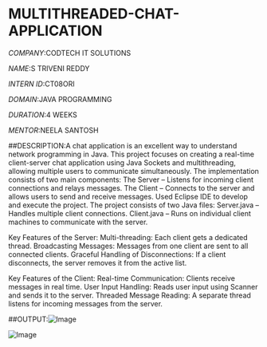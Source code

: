 # MULTITHREADED-CHAT-APPLICATION

*COMPANY*:CODTECH IT SOLUTIONS

*NAME*:S TRIVENI REDDY

*INTERN ID*:CT08ORI

*DOMAIN*:JAVA PROGRAMMING

*DURATION*:4 WEEKS

*MENTOR*:NEELA SANTOSH

##DESCRIPTION:A chat application is an excellent way to understand network programming in Java. This project focuses on creating a real-time client-server chat application using Java Sockets and multithreading, allowing multiple users to communicate simultaneously. The implementation consists of two main components:
The Server – Listens for incoming client connections and relays messages.
The Client – Connects to the server and allows users to send and receive messages.
Used Eclipse IDE to develop and execute the project.
The project consists of two Java files:
Server.java – Handles multiple client connections.
Client.java – Runs on individual client machines to communicate with the server.

Key Features of the Server:
Multi-threading: Each client gets a dedicated thread.
Broadcasting Messages: Messages from one client are sent to all connected clients.
Graceful Handling of Disconnections: If a client disconnects, the server removes it from the active list.

Key Features of the Client:
Real-time Communication: Clients receive messages in real time.
User Input Handling: Reads user input using Scanner and sends it to the server.
Threaded Message Reading: A separate thread listens for incoming messages from the server.

##OUTPUT:![Image](https://github.com/user-attachments/assets/c0a88284-c2d3-42ae-8152-87e4352f5f3f)

![Image](https://github.com/user-attachments/assets/473ce9f2-8b93-4b85-97e7-b97d539688b9)

